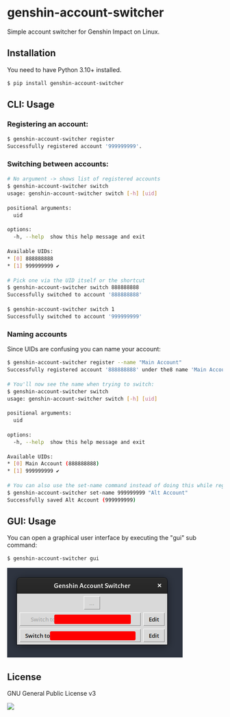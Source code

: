 # genshin-account-switcher

Simple account switcher for Genshin Impact on Linux.

## Installation

You need to have Python 3.10+ installed.

```bash
$ pip install genshin-account-switcher
```

## CLI: Usage

### Registering an account:

```bash
$ genshin-account-switcher register
Successfully registered account '999999999'.
```

### Switching between accounts:

```bash
# No argument -> shows list of registered accounts
$ genshin-account-switcher switch  
usage: genshin-account-switcher switch [-h] [uid]

positional arguments:
  uid

options:
  -h, --help  show this help message and exit

Available UIDs:
* [0] 888888888
* [1] 999999999 ✔

# Pick one via the UID itself or the shortcut
$ genshin-account-switcher switch 888888888
Successfully switched to account '888888888'

$ genshin-account-switcher switch 1
Successfully switched to account '999999999'
```

### Naming accounts

Since UIDs are confusing you can name your account:

```bash
$ genshin-account-switcher register --name "Main Account"
Successfully registered account '888888888' under the8 name 'Main Account'.

# You'll now see the name when trying to switch:
$ genshin-account-switcher switch  
usage: genshin-account-switcher switch [-h] [uid]

positional arguments:
  uid

options:
  -h, --help  show this help message and exit

Available UIDs:
* [0] Main Account (888888888)
* [1] 999999999 ✔

# You can also use the set-name command instead of doing this while registering
$ genshin-account-switcher set-name 999999999 "Alt Account"
Successfully saved Alt Account (999999999)
```

## GUI: Usage

You can open a graphical user interface by executing the "gui" sub command:

```bash
$ genshin-account-switcher gui
```

![](.github/screenshot.png)

## License

GNU General Public License v3

![](https://www.gnu.org/graphics/gplv3-127x51.png)
